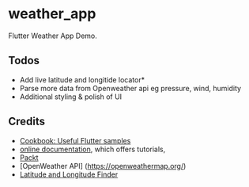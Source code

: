 # weather_app

Flutter Weather App Demo.

## Todos
- Add live latitude and longitide locator*
- Parse more data from Openweather api eg pressure, wind, humidity
- Additional styling & polish of UI
## Credits
- [Cookbook: Useful Flutter samples](https://flutter.dev/docs/cookbook)
- [online documentation](https://flutter.dev/docs), which offers tutorials,
- [Packt](https://www.packtpub.com)
- [OpenWeather API] (https://openweathermap.org/)
- [Latitude and Longitude Finder](https://www.latlong.net/countries.html)